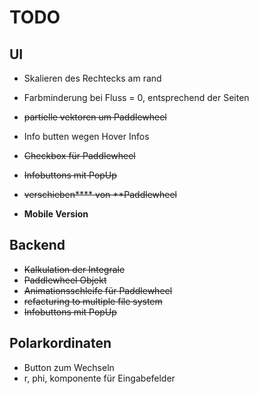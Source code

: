 # TODO

## UI

- Skalieren des Rechtecks am rand
- Farbminderung bei Fluss = 0, entsprechend der Seiten 
- ~~partielle vektoren um Paddlewheel~~
- Info butten wegen Hover Infos
- ~~Checkbox für Paddlewheel~~
- ~~Infobuttons mit PopUp~~
- ~~verschieben**** von **Paddlewheel~~

- **Mobile Version**

## Backend
- ~~Kalkulation der Integrale~~
- ~~Paddlewheel Objekt~~
- ~~Animationsschleife für Paddlewheel~~
- ~~refacturing to multiple file system~~
- ~~Infobuttons mit PopUp~~

## Polarkordinaten
- Button zum Wechseln 
- r, phi, komponente für Eingabefelder



